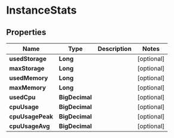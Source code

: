 

# InstanceStats

## Properties

Name | Type | Description | Notes
------------ | ------------- | ------------- | -------------
**usedStorage** | **Long** |  |  [optional]
**maxStorage** | **Long** |  |  [optional]
**usedMemory** | **Long** |  |  [optional]
**maxMemory** | **Long** |  |  [optional]
**usedCpu** | **BigDecimal** |  |  [optional]
**cpuUsage** | **BigDecimal** |  |  [optional]
**cpuUsagePeak** | **BigDecimal** |  |  [optional]
**cpuUsageAvg** | **BigDecimal** |  |  [optional]



